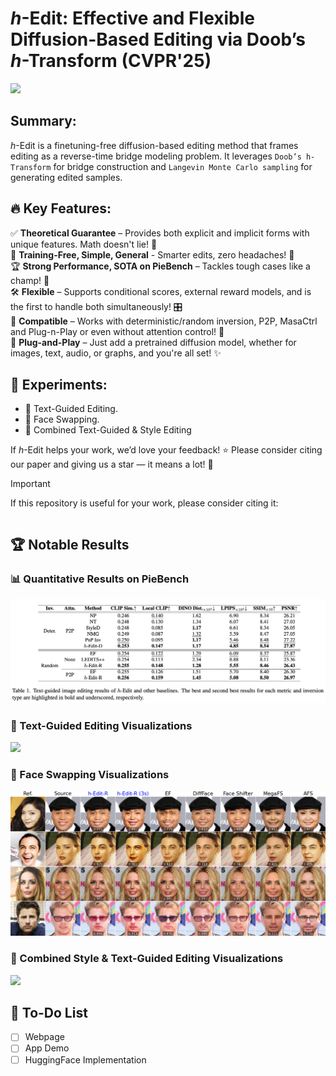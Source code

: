 # *h*-Edit: Effective and Flexible Diffusion-Based Editing via Doob’s *h*-Transform (CVPR'25)

<a href="https://arxiv.org/pdf/2503.02187"><img src="https://img.shields.io/badge/https%3A%2F%2Farxiv.org%2Fabs%2F2304.01686-arxiv-brightred"></a>

## Summary: 

*h*-Edit is a finetuning-free diffusion-based editing method that frames editing as a reverse-time bridge modeling problem. It leverages `Doob’s h-Transform` for bridge construction and `Langevin Monte Carlo sampling` for generating edited samples.

## 🔥 Key Features:  

✅ **Theoretical Guarantee** – Provides both explicit and implicit forms with unique features. Math doesn't lie! 📏  
🚀 **Training-Free, Simple, General** - Smarter edits, zero headaches! 🧠  
🏆 **Strong Performance, SOTA on PieBench** – Tackles tough cases like a champ! 💪   
🛠️ **Flexible** – Supports conditional scores, external reward models, and is the first to handle both simultaneously! 🎛️  
🎯 **Compatible** – Works with deterministic/random inversion, P2P, MasaCtrl and Plug-n-Play or even without attention control! 🔄  
🔌 **Plug-and-Play** – Just add a pretrained diffusion model, whether for images, text, audio, or graphs, and you're all set! ✨ 

## 🔬 Experiments:

- 📝 Text-Guided Editing.
- 👥 Face Swapping.
- 🎨 Combined Text-Guided & Style Editing

If *h*-Edit helps your work, we’d love your feedback! ⭐ Please consider citing our paper and giving us a star — it means a lot! 🚀

> [!IMPORTANT]
> If this repository is useful for your work, please consider citing it:
>
> ```LaTeX
> ```

## 🏆 Notable Results

### 📊 Quantitative Results on PieBench

![](assets/PieBench_Result.png)

### 📝 Text-Guided Editing Visualizations

![](assets/comparison_text_guided.png)

### 👥 Face Swapping Visualizations

![](assets/comparison_face_swapping.png)

### 🎨 Combined Style & Text-Guided Editing Visualizations

![](assets/comparison_combined_editing.png)

## 📌 To-Do List

- [ ] Webpage
- [ ] App Demo
- [ ] HuggingFace Implementation